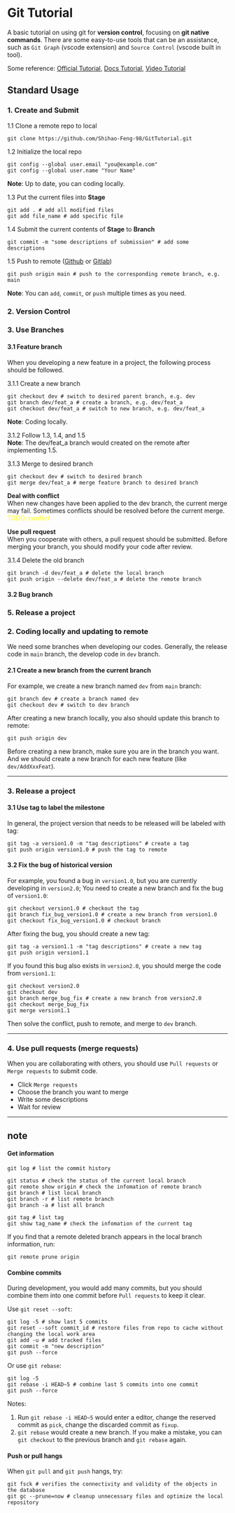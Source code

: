 # Git Tutorial
A basic tutorial on using git for **version control**, focusing on **git native commands**.  There are some easy-to-use tools that can be an assistance, such as `Git Graph` (vscode extension) and `Source Control` (vscode built in tool).

Some reference:
[Official Tutorial](https://git-scm.com/book/en/v2),
[Docs Tutorial](https://www.liaoxuefeng.com/wiki/896043488029600),
[Video Tutorial](https://www.bilibili.com/video/BV1w14y1C7oi/?spm_id_from=333.999.0.0)


## Standard Usage
### 1. Create and Submit
1.1 Clone a remote repo to local 
```shell
git clone https://github.com/Shihao-Feng-98/GitTutorial.git
```

1.2 Initialize the local repo 
```shell
git config --global user.email "you@example.com"
git config --global user.name "Your Name"
```
**Note**: Up to date, you can coding locally.

1.3 Put the current files into **Stage**
```shell
git add . # add all modified files
git add file_name # add specific file
```

1.4 Submit the current contents of **Stage** to **Branch**
```shell
git commit -m "some descriptions of submission" # add some descriptions
```

1.5 Push to remote ([Github](https://github.com/) or [Gitlab](https://gitlab.com/))
```shell
git push origin main # push to the corresponding remote branch, e.g. main
```
**Note**: You can `add`, `commit`, or `push` multiple times as you need.

### 2. Version Control

### 3. Use Branches 
#### 3.1 Feature branch
When you developing a new feature in a project, the following process should be followed.

3.1.1 Create a new branch
```shell
git checkout dev # switch to desired parent branch, e.g. dev
git branch dev/feat_a # create a branch, e.g. dev/feat_a
git checkout dev/feat_a # switch to new branch, e.g. dev/feat_a
```
**Note**: Coding locally.

3.1.2 Follow 1.3, 1.4, and 1.5  
**Note**: The dev/feat_a branch would created on the remote after implementing 1.5.

3.1.3 Merge to desired branch
```shell
git checkout dev # switch to desired branch
git merge dev/feat_a # merge feature branch to desired branch
```
**Deal with conflict**  
When new changes have been applied to the dev branch, the current merge may fail. Sometimes conflicts should be resolved before the current merge. <font color=yellow>TODO: conflict</font>

**Use pull request**  
When you cooperate with others, a pull request should be submitted. Before merging your branch, you should modify your code after review. 

3.1.4 Delete the old branch
```shell
git branch -d dev/feat_a # delete the local branch
git push origin --delete dev/feat_a # delete the remote branch
```

#### 3.2 Bug branch

### 5. Release a project


### 2. Coding locally and updating to remote
We need some branches when developing our codes. Generally, the release code in `main` branch, the develop code in `dev` branch. 

#### 2.1 Create a new branch from the current branch
For example, we create a new branch named `dev` from `main` branch:
```shell
git branch dev # create a branch named dev
git checkout dev # switch to dev branch
```
After creating a new branch locally, you also should update this branch to remote:
```shell
git push origin dev
```
Before creating a new branch, make sure you are in the branch you want. And we should create a new branch for each new feature (like `dev/AddXxxFeat`).


---
### 3. Release a project 
#### 3.1 Use tag to label the milestone
In general, the project version that needs to be released will be labeled with tag:
```shell
git tag -a version1.0 -m "tag descriptions" # create a tag
git push origin version1.0 # push the tag to remote
```

#### 3.2 Fix the bug of historical version
For example, you found a bug in `version1.0`, but you are currently developing in `version2.0`; You need to create a new branch and fix the bug of `version1.0`:
```shell
git checkout version1.0 # checkout the tag
git branch fix_bug_version1.0 # create a new branch from version1.0
git checkout fix_bug_version1.0 # checkout branch
```

After fixing the bug, you should create a new tag:
```shell
git tag -a version1.1 -m "tag descriptions" # create a new tag
git push origin version1.1
```

If you found this bug also exists in `version2.0`, you should merge the code from `version1.1`: 
```shell
git checkout version2.0 
git checkout dev
git branch merge_bug_fix # create a new branch from version2.0 
git checkout merge_bug_fix
git merge version1.1
```
Then solve the conflict, push to remote, and merge to `dev` branch.

---

### 4. Use pull requests (merge requests)
When you are collaborating with others, you should use `Pull requests` or `Merge requests` to submit code.
- Click `Merge requests`
- Choose the branch you want to merge
- Write some descriptions
- Wait for review

---

## note
#### Get information
```shell
git log # list the commit history
```

```shell
git status # check the status of the current local branch
git remote show origin # check the infomation of remote branch
git branch # list local branch
git branch -r # list remote branch
git branch -a # list all branch
```

```shell
git tag # list tag
git show tag_name # check the infomation of the current tag 
```

If you find that a remote deleted branch appears in the local branch information, run:
```shell
git remote prune origin
```

#### Combine commits
During development, you would add many commits, but you should combine 
them into one commit before `Pull requests` to keep it clear.

Use `git reset --soft`:
```shell
git log -5 # show last 5 commits
git reset --soft commit_id # restore files from repo to cache without changing the local work area
git add -u # add tracked files
git commit -m "new description"
git push --force
```

Or use `git rebase`:
```shell
git log -5
git rebase -i HEAD~5 # combine last 5 commits into one commit
git push --force
```
Notes: 
1. Run `git rebase -i HEAD~5` would enter a editor, change the reserved commit as `pick`, change the discarded commit as `fixup`.
2. `git rebase` would create a new branch. If you make a mistake, you can `git checkout` to the previous branch and `git rebase` again. 


#### Push or pull hangs
When `git pull` and `git push` hangs, try:
```shell
git fsck # verifies the connectivity and validity of the objects in the database
git gc --prune=now # cleanup unnecessary files and optimize the local repository
```